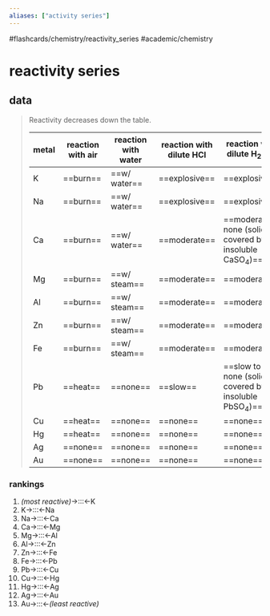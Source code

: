 ```yaml
---
aliases: ["activity series"]
---
```


#flashcards/chemistry/reactivity_series #academic/chemistry

# reactivity series

## data
> Reactivity decreases down the table.
>
> metal | reaction with air | reaction with water | reaction with dilute HCl | reaction with dilute H<sub>2</sub>SO<sub>4</sub>
> -|-|-|-|-
> K | ==burn== | ==w/ water== | ==explosive== | ==explosive==
> Na | ==burn== | ==w/ water== | ==explosive== | ==explosive==
> Ca | ==burn== | ==w/ water== | ==moderate== | ==moderate to none (solid covered by insoluble CaSO<sub>4</sub>)==
> Mg | ==burn== | ==w/ steam== | ==moderate== | ==moderate==
> Al | ==burn== | ==w/ steam== | ==moderate== | ==moderate==
> Zn | ==burn== | ==w/ steam== | ==moderate== | ==moderate==
> Fe | ==burn== | ==w/ steam== | ==moderate== | ==moderate==
> Pb | ==heat== | ==none== | ==slow== | ==slow to none (solid covered by insoluble PbSO<sub>4</sub>)==
> Cu | ==heat== | ==none== | ==none== | ==none==
> Hg | ==heat== | ==none== | ==none== | ==none==
> Ag | ==none== | ==none== | ==none== | ==none==
> Au | ==none== | ==none== | ==none== | ==none== <!--SR:!2023-07-31,284,250!2023-02-27,189,250!2023-02-14,176,250!2023-07-14,267,250!2023-07-12,265,250!2023-02-23,185,250!2023-07-17,270,250!2023-02-22,184,250!2023-02-21,183,250!2023-02-13,175,250!2023-02-26,188,250!2023-02-18,180,250!2023-02-20,182,250!2023-02-10,172,250!2023-07-29,282,250!2023-02-19,181,250!2023-02-28,190,250!2023-02-24,186,250!2023-07-27,280,250!2023-02-17,179,250!2022-12-06,47,230!2023-07-06,259,250!2023-07-12,265,250!2023-03-09,199,250!2023-03-08,198,250!2023-08-02,286,250!2023-02-24,186,250!2023-03-01,191,250!2023-08-02,286,250!2023-03-12,202,250!2022-10-27,7,190!2023-07-09,262,249!2023-08-01,285,249!2023-05-15,207,229!2023-07-13,266,249!2023-08-03,287,249!2023-07-04,257,248!2023-07-23,276,248!2023-07-11,264,248!2023-08-06,289,248!2023-07-05,258,248!2023-07-25,278,248!2023-08-07,289,248!2023-07-21,274,248!2023-08-27,311,268!2023-07-11,264,246!2023-06-29,252,246!2023-07-30,283,246-->

### rankings
1. _(most reactive)_→:::←K <!--SR:!2022-11-23,93,250!2023-10-14,358,289-->
2. K→:::←Na <!--SR:!2022-11-02,72,230!2022-12-07,48,208-->
3. Na→:::←Ca <!--SR:!2022-11-09,20,188!2023-07-17,270,248-->
4. Ca→:::←Mg <!--SR:!2022-10-24,4,230!2022-11-07,18,186-->
5. Mg→:::←Al <!--SR:!2023-06-10,233,230!2022-12-10,51,209-->
6. Al→:::←Zn <!--SR:!2022-12-04,45,168!2023-01-17,89,205-->
7. Zn→:::←Fe <!--SR:!2022-11-09,20,188!2022-12-08,49,206-->
8. Fe→:::←Pb <!--SR:!2022-12-06,47,209!2022-11-08,19,188-->
9. Pb→:::←Cu <!--SR:!2022-11-09,79,230!2022-10-23,2,230-->
10. Cu→:::←Hg <!--SR:!2022-10-26,6,210!2022-11-18,29,230-->
11. Hg→:::←Ag <!--SR:!2022-12-18,118,250!2022-10-24,4,230-->
12. Ag→:::←Au <!--SR:!2023-04-17,238,290!2022-12-12,177,289-->
13. Au→:::←_(least reactive)_ <!--SR:!2022-11-19,152,308!2023-11-16,451,324-->
